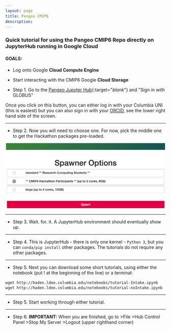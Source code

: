 ```yaml
---
layout: page
title: Pangeo CMIP6
description: 
---
```


### Quick tutorial for using the Pangeo CMIP6 Repo directly on JupyterHub running in Google Cloud

#### GOALS: 
- Log onto Google **Cloud Compute Engine** 
- Start interacting with the CMIP6 Google **Cloud Storage**

- Step 1. Go to the [Pangeo Jupyter Hub](https://ocean.pangeo.io){:target="_blank_"}
and "Sign in with GLOBUS"

Once you click on this button, you can either log in with your Columbia UNI (this is easiest) but you can also sign in with your [ORCID](https://orcid.org/register), see the lower right hand side of the screen.

-------------
- Step 2. Now you will need to choose one. For now, pick the middle one to get the Hackathon packages pre-loaded.

<p align="center"><img src="/assets/SpawnerOptions.png" width="500"></p>

-------------
- Step 3. Wait. for. it.  A JupyterHub environment should eventually show up.

-------------
- Step 4. This is JupyterHub - there is only one kernel - `Python 3`, but you can `conda/pip install` other packages. The tutorials do not require any other packages.

-------------
- Step 5. Next you can download some short tutorials, using either the notebook (put ! at the beginning of the line) or a terminal:

```
wget http://haden.ldeo.columbia.edu/notebooks/tutorial-Intake.ipynb
wget http://haden.ldeo.columbia.edu/notebooks/tutorial-noIntake.ipynb
```
-------------
- Step 5. Start working through either tutorial.

-------------
- Step 6. **IMPORTANT:** When you are finished, go to >File >Hub Control Panel >Stop My Server >Logout (upper righthand corner)


